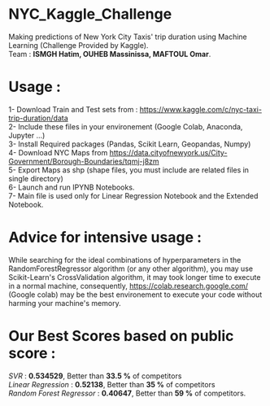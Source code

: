 # NYC_Kaggle_Challenge
Making predictions of New York City Taxis' trip duration using Machine Learning (Challenge Provided by Kaggle). <br/>
Team : **ISMGH Hatim, OUHEB Massinissa, MAFTOUL Omar**. <br/>

# Usage : 
1- Download Train and Test sets from : https://www.kaggle.com/c/nyc-taxi-trip-duration/data <br/>
2- Include these files in your environement (Google Colab, Anaconda, Jupyter ...) <br/>
3- Install Required packages (Pandas, Scikit Learn, Geopandas, Numpy) <br/>
4- Download NYC Maps from https://data.cityofnewyork.us/City-Government/Borough-Boundaries/tqmj-j8zm <br/>
5- Export Maps as shp (shape files, you must include are related files in single directory) <br/>
6- Launch and run IPYNB Notebooks.<br/>
7- Main file is used only for Linear Regression Notebook and the Extended Notebook.

# Advice for intensive usage :
While searching for the ideal combinations of hyperparameters in the RandomForestRegressor algorithm (or any other algorithm), you may use Scikit-Learn's CrossValidation algorithm, it may took longer time to execute in a normal machine, consequently, 
https://colab.research.google.com/ (Google colab) may be the best environement to execute your code without harming your machine's memory.

# Our Best Scores based on public score : 
*SVR* : **0.534529**, Better than **33.5 %** of competitors  <br/>
*Linear Regression* : **0.52138**, Better than **35 %** of competitors <br/>
*Random Forest Regressor* : **0.40647**, Better than **59 %** of competitors. 
